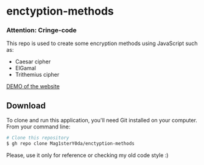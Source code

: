 # enctyption-methods
### Attention: Cringe-code
This repo is used to create some encryption methods using JavaScript such as:

* Caesar cipher
* ElGamal
* Trithemius cipher

[DEMO of the website](https://enctyption-methods-mag.netlify.app/)

## Download

To clone and run this application, you'll need Git installed on your computer. From your command line:

```bash
# Clone this repository
$ gh repo clone Mag1sterY0da/enctyption-methods
```

Please, use it only for reference or checking my old code style :)
